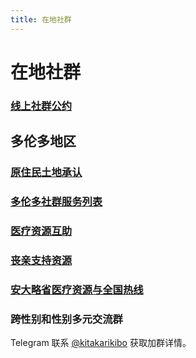 ```yaml
---
title: 在地社群
---
```


# 在地社群

### [线上社群公约](./community-guidelines)

## 多伦多地区

### [原住民土地承认](./land-ack)

### [多伦多社群服务列表](./services)

### [医疗资源互助](./medical-resource)

### [丧亲支持资源](./bereavement)

### [安大略省医疗资源与全国热线](./ontario-resources-national-hotlines)

### 跨性别和性别多元交流群

Telegram 联系 [@kitakarikibo](https://t.me/kitakarikibo) 获取加群详情。
